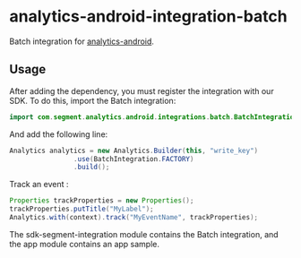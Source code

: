 analytics-android-integration-batch
======================================

Batch integration for [analytics-android](https://github.com/segmentio/analytics-android).

## Usage

After adding the dependency, you must register the integration with our SDK. To do this, import the Batch integration:


```java
import com.segment.analytics.android.integrations.batch.BatchIntegration;
```

And add the following line:

```java
Analytics analytics = new Analytics.Builder(this, "write_key")
                .use(BatchIntegration.FACTORY)
                .build();
```

Track an event :

```java
Properties trackProperties = new Properties();
trackProperties.putTitle("MyLabel");
Analytics.with(context).track("MyEventName", trackProperties);
```

The sdk-segment-integration module contains the Batch integration, and the app module contains an app sample.
